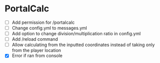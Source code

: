 # PortalCalc
- [ ] Add permission for /portalcalc
- [ ] Change config.yml to messages.yml
- [ ] Add option to change division/multiplication ratio in config.yml 
- [ ] Add /reload command
- [ ] Allow calculating from the inputted coordinates instead of taking only from the player location
- [x] Error if ran from console
